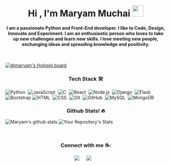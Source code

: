 <h1 align="center">Hi , I'm Maryam Muchai <img src="https://media.giphy.com/media/hvRJCLFzcasrR4ia7z/giphy.gif" width="35"></h1>
<p align="center">

<h4 align="center">I am a passionate Python and Front-End developer. I like to Code, Design, Innovate and Experiment. I am an enthusiastic person who loves to take up new challenges and learn new skills. I love meeting new people, exchanging ideas and spreading knowledge and positivity.</h4>
<br>

[![@maryam's Holopin board](https://holopin.io/api/user/board?user=maryam)](https://holopin.io/@maryam)
<h3 align="center">Tech Stack 🛠️</h3>
<div>

![Python](https://img.shields.io/badge/-Python-05122A?style=flat&logo=python)&nbsp;
![JavaScript](https://img.shields.io/badge/-JavaScript-05122A?style=flat&logo=javascript)&nbsp;
![C](https://img.shields.io/badge/-C-05122A?style=flat&logo=C&logoColor=A8B9CC)&nbsp;
![React](https://img.shields.io/badge/-React-05122A?style=flat&logo=react)&nbsp;
![Node.js](https://img.shields.io/badge/-Node.js-05122A?style=flat&logo=node.js)&nbsp;
![Django](https://img.shields.io/badge/-Django-05122A?style=flat&logo=django&logoColor=092E20)&nbsp;
![Flask](https://img.shields.io/badge/-Flask-05122A?style=flat&logo=flask)&nbsp;
![Bootstrap](https://img.shields.io/badge/-Bootstrap-05122A?style=flat&logo=bootstrap&logoColor=563D7C)
![HTML](https://img.shields.io/badge/-HTML-05122A?style=flat&logo=HTML5)&nbsp;
![CSS](https://img.shields.io/badge/-CSS-05122A?style=flat&logo=CSS3&logoColor=1572B6)&nbsp;
![Git](https://img.shields.io/badge/-Git-05122A?style=flat&logo=git)&nbsp;
![GitHub](https://img.shields.io/badge/-GitHub-05122A?style=flat&logo=github)&nbsp;
![MySQL](https://img.shields.io/badge/MySQL-05122A?style=flat&logo=mysql)&nbsp;
![MongoDB](https://img.shields.io/badge/MongoDB-05122A?style=flat&logo=mongodb)&nbsp;



</div>
<h3 align="center">Github Stats! 🔥 </h3>

![Maryam's github stats](https://github-readme-stats.vercel.app/api?username=maryammuchai&theme=midnight-purple) ![Your Repository's Stats](https://github-readme-stats.vercel.app/api/top-langs/?username=maryammuchai&theme=midnight-purple)

<br>
<h3 align="center">Connect with me ☕:</h3>
<div align="center">

<a href="mailto:maryammuchai@gmail.com" target="_blank" style="margin-right: 2%;"><img src="https://img.shields.io/badge/Gmail-D14836?style=for-the-badge&logo=gmail&logoColor=white" target="_blank"></a> &nbsp;
 <a href="https://www.linkedin.com/in/maryam-muchai/" target="_blank" style="margin-right: 2%;"><img src="https://img.shields.io/badge/-LinkedIn-%230077B5?style=for-the-badge&logo=linkedin&logoColor=white" target="_blank"></a> &nbsp;
 
</div>

 
 


